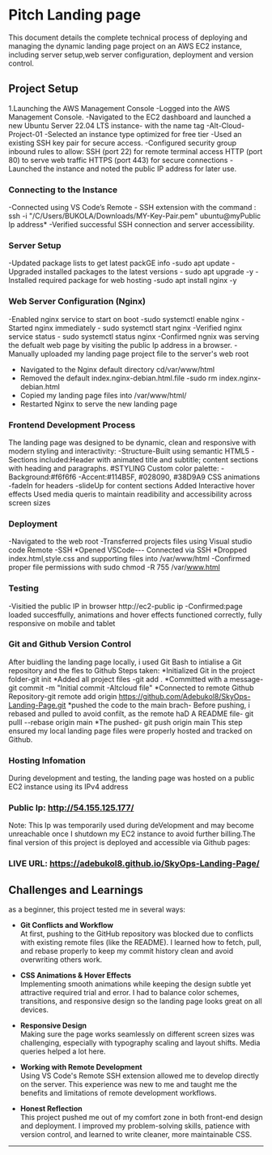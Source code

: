 # Pitch Landing page
This document details the complete technical process of deploying and managing the dynamic landing page project on an AWS EC2 instance, including server setup,web server configuration, deployment and version control.
## Project Setup
1.Launching the AWS Management Console
-Logged into the AWS Management Console.
-Navigated to the EC2 dashboard and launched a new Ubuntu Server 22.04 LTS instance- with the name tag -Alt-Cloud-Project-01
-Selected an instance type optimized for free tier
-Used an existing SSH key pair for secure access.
-Configured security group inbound rules to allow:
   SSH (port 22) for remote terminal access
   HTTP (port 80) to serve web traffic
   HTTPS (port 443) for secure connections 
-Launched the instance and noted the public IP address for later use.

### Connecting to the Instance
-Connected using VS Code’s Remote - SSH extension with the command : ssh -i "/C/Users/BUKOLA/Downloads/MY-Key-Pair.pem" ubuntu@myPublic Ip address*
-Verified successful SSH connection and server accessibility.

 ### Server Setup
 -Updated package lists to get latest packGE info -sudo apt update
 -Upgraded installed packages to the latest versions - sudo apt upgrade -y
 -Installed required package for web hosting -sudo apt install nginx -y

 ### Web Server Configuration (Nginx)
 -Enabled  nginx service to start on boot -sudo systemctl enable nginx
 -Started nginx immediately - sudo systemctl start nginx
 -Verified nginx service status - sudo systemctl status nginx
 -Confirmed ngnix was serving the defualt web page by visiting the public Ip address in a browser.
 -Manually uploaded my landing page project file to the server's web root
 - Navigated to the Nginx default directory cd/var/www/html
 - Removed the default index.nginx-debian.html.file -sudo rm index.nginx-debian.html
 - Copied my landing page files into /var/www/html/
 - Restarted Nginx to serve the new landing page
 

### Frontend Development Process
The landing page was designed to be dynamic, clean and responsive with modern styling and interactivity:
-Structure-Built using semantic HTML5
-Sections included:Header with animated title and subtitle; content sections with heading and paragraphs.
#STYLING
Custom color palette:
-Background:#f6f6f6
-Accent:#114B5F, #028090, #38D9A9
CSS animations
-fadeIn for headers
-slideUp for content sections
Added Interactive hover effects
Used media queris to maintain readibility and accessibility across screen sizes
### Deployment
-Navigated to the web root
-Transferred projects files using Visual studio code Remote -SSH
  *Opened VSCode--- Connected via SSH
  *Dropped index.html,style.css and supporting files into /var/www/html
 -Confirmed proper file permissions with sudo chmod -R 755 /var/www.html

 ### Testing
 -Visitied the public IP in browser http://ec2-public ip
 -Confirmed:page loaded succesffully, animations and hover effects functioned correctly, fully responsive on mobile and tablet 
 ### Git and Github Version Control
 After buidling the landing page locally, i used Git Bash to intialise a Git repository and the fles to Github
 Steps taken:
 *Initialized Git in the project folder-git init
 *Added all project files -git add .
 *Committed with a message- git commit -m "Initial commit -Altcloud file"
 *Connected to remote Github Repository-git remote add origin https://github.com/Adebukol8/SkyOps-Landing-Page.git
 *pushed the code to the main brach- Before pushing, i rebased and pulled to avoid confilt, as the remote haD A README file- git pulll --rebase origin main
 *The pushed- git push origin main
 This step ensured my local landing page files were properly hosted and tracked on Github.


### Hosting Infomation
During development and testing, the landing page was hosted on a public EC2 instance using its IPv4 address
### Public Ip: http://54.155.125.177/
Note: This Ip was temporarily used during deVelopment and may become unreachable once I shutdown my EC2  instance to avoid further billing.The final version of this project is deployed and accessible via Github pages:
### LIVE URL: https://adebukol8.github.io/SkyOps-Landing-Page/





 ## Challenges and Learnings
as a beginner, this project tested me in several ways:

- **Git Conflicts and Workflow**  
  At first, pushing to the GitHub repository was blocked due to conflicts with existing remote files (like the README). I learned how to fetch, pull, and rebase properly to keep my commit history clean and avoid overwriting others work.

- **CSS Animations & Hover Effects**  
  Implementing smooth animations while keeping the design subtle yet attractive required trial and error. I had to balance color schemes, transitions, and responsive design so the landing page looks great on all devices.

- **Responsive Design**  
  Making sure the page works seamlessly on different screen sizes was challenging, especially with typography scaling and layout shifts. Media queries helped a lot here.

- **Working with Remote Development**  
  Using VS Code's Remote SSH extension allowed me to develop directly on the server. This experience was new to me and taught me the benefits and limitations of remote development workflows.

- **Honest Reflection**  
  This project pushed me out of my comfort zone in both front-end design and deployment. I improved my problem-solving skills, patience with version control, and learned to write cleaner, more maintainable CSS.

---


  

